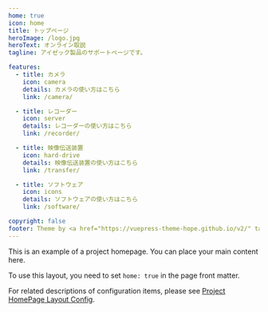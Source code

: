 ```yaml
---
home: true
icon: home
title: トップページ
heroImage: /logo.jpg
heroText: オンライン取説
tagline: アイゼック製品のサポートページです。

features:
  - title: カメラ
    icon: camera
    details: カメラの使い方はこちら
    link: /camera/

  - title: レコーダー
    icon: server
    details: レコーダーの使い方はこちら
    link: /recorder/

  - title: 映像伝送装置
    icon: hard-drive
    details: 映像伝送装置の使い方はこちら
    link: /transfer/

  - title: ソフトウェア
    icon: icons
    details: ソフトウェアの使い方はこちら
    link: /software/

copyright: false
footer: Theme by <a href="https://vuepress-theme-hope.github.io/v2/" target="_blank">VuePress Theme Hope</a> | MIT Licensed, Copyright © 2019-present Mr.Hope
---
```


<!-- <Count /> -->

This is an example of a project homepage. You can place your main content here.

To use this layout, you need to set `home: true` in the page front matter.

For related descriptions of configuration items, please see [Project HomePage Layout Config](https://vuepress-theme-hope.github.io/v2/guide/layout/home/).
